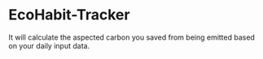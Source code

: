 # EcoHabit-Tracker
It will calculate the aspected carbon you saved from being emitted based on your daily input data.
